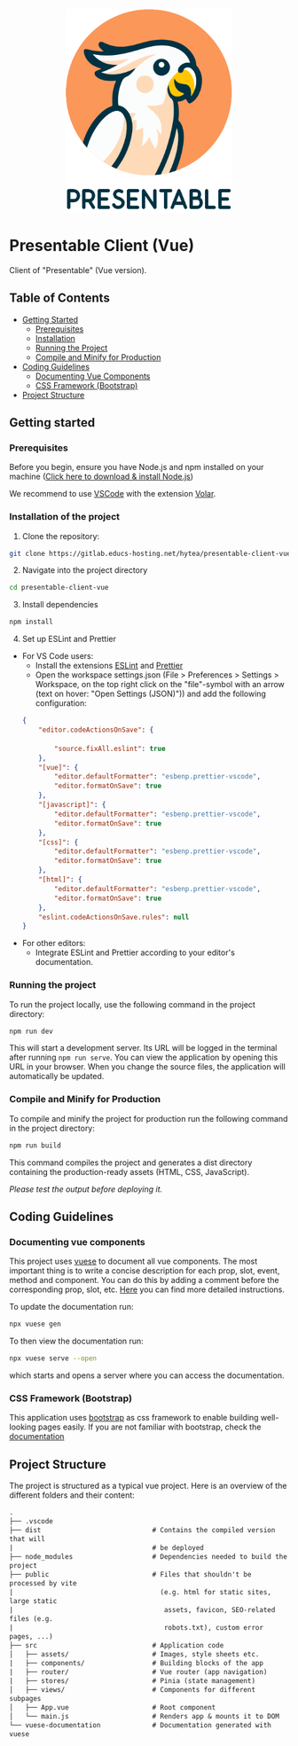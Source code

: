 <p align="center">
  <img src="src/assets/logo-presentable-v2.png" width="300" alt="logo"/>
</p>

# Presentable Client (Vue)
Client of "Presentable" (Vue version).

## Table of Contents
- [Getting Started](#getting-started)
  - [Prerequisites](#prerequisites)
  - [Installation](#installation)
  - [Running the Project](#running-the-project)
  - [Compile and Minify for Production](#compile-and-minify-for-production)
- [Coding Guidelines](#coding-guidelines)
    - [Documenting Vue Components](#documenting-vue-components)
    - [CSS Framework (Bootstrap)](#css-framework-bootstrap)
- [Project Structure](#project-structure)

## Getting started
### Prerequisites
Before you begin, ensure you have Node.js and npm installed on your machine ([Click here to download & install Node.js](https://nodejs.org/))

We recommend to use
[VSCode](https://code.visualstudio.com/) with the extension [Volar](https://marketplace.visualstudio.com/items?itemName=Vue.volar).

### Installation of the project
1) Clone the repository: 
```sh
git clone https://gitlab.educs-hosting.net/hytea/presentable-client-vue
```

2) Navigate into the project directory
```sh
cd presentable-client-vue
```

3) Install dependencies
```sh
npm install
```

4) Set up ESLint and Prettier
- For VS Code users:
    - Install the extensions [ESLint](https://marketplace.visualstudio.com/items?itemName=dbaeumer.vscode-eslint) and [Prettier](https://marketplace.visualstudio.com/items?itemName=esbenp.prettier-vscode)
    - Open the workspace settings.json (File > Preferences > Settings > Workspace, on the top right click on the "file"-symbol with an arrow (text on hover: "Open Settings (JSON)")) and add the following configuration:
    ```json
    {
        "editor.codeActionsOnSave": {

            "source.fixAll.eslint": true
        },
        "[vue]": {
            "editor.defaultFormatter": "esbenp.prettier-vscode",
            "editor.formatOnSave": true
        },
        "[javascript]": {
            "editor.defaultFormatter": "esbenp.prettier-vscode",
            "editor.formatOnSave": true
        },
        "[css]": {
            "editor.defaultFormatter": "esbenp.prettier-vscode",
            "editor.formatOnSave": true
        },
        "[html]": {
            "editor.defaultFormatter": "esbenp.prettier-vscode",
            "editor.formatOnSave": true
        },
        "eslint.codeActionsOnSave.rules": null
    }
    ```
- For other editors:
    - Integrate ESLint and Prettier according to your editor's documentation.

### Running the project
To run the project locally, use the following command in the project directory:

```sh
npm run dev
```
This will start a development server. Its URL will be logged in the terminal after running `npm run serve`. You can view the application by opening this URL in your browser. When you change the source files, the application will automatically be updated.

### Compile and Minify for Production
To compile and minify the project for production run the following command in the project directory:
```sh
npm run build
```
This command compiles the project and generates a dist directory containing the production-ready assets (HTML, CSS, JavaScript).

*Please test the output before deploying it.*

## Coding Guidelines
### Documenting vue components
This project uses [vuese](https://vuese.github.io/website/cli/) to document all vue components. The most important thing is to write a concise description for each prop, slot, event, method and component. You can do this by adding a comment before the corresponding prop, slot, etc. [Here](https://vuese.github.io/website/cli/#writing-documentation-for-your-component) you can find more detailed instructions.

To update the documentation run:
```sh
npx vuese gen
```

To then view the documentation run:
```sh
npx vuese serve --open
```
which starts and opens a server where you can access the documentation.

### CSS Framework (Bootstrap)
This application uses [bootstrap](https://getbootstrap.com/) as css framework to enable building well-looking pages easily. If you are not familiar with bootstrap, check the [documentation](https://getbootstrap.com/docs/5.3/getting-started/introduction/)


## Project Structure
The project is structured as a typical vue project. Here is an overview of the different folders and their content:

    .
    ├── .vscode
    ├── dist                            # Contains the compiled version that will 
    |                                   # be deployed
    ├── node_modules                    # Dependencies needed to build the project
    ├── public                          # Files that shouldn't be processed by vite 
    |                                     (e.g. html for static sites, large static 
    |                                      assets, favicon, SEO-related files (e.g. 
    |                                      robots.txt), custom error pages, ...)
    ├── src                             # Application code
    │   ├── assets/                     # Images, style sheets etc.
    |   ├── components/                 # Building blocks of the app
    |   ├── router/                     # Vue router (app navigation)
    |   ├── stores/                     # Pinia (state management)
    │   ├── views/                      # Components for different subpages
    │   ├── App.vue                     # Root component
    │   └── main.js                     # Renders app & mounts it to DOM
    └── vuese-documentation             # Documentation generated with vuese
